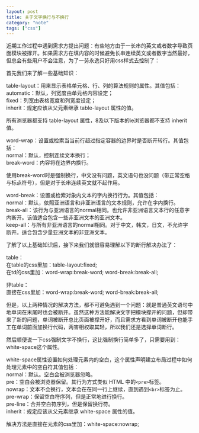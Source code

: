 ```yaml
---
layout: post
title: 关于文字换行与不换行
category: "note"
tags: ["css"]
---
```


近期工作过程中遇到需求方提出问题：有些地方由于一长串的英文或者数字导致页面模块被撑开。如果需求方在填内容的时候避免长串连续英文或者数字当然最好，但总会有些用户不会注意，为了一劳永逸只好用css样式去控制了：

首先我们来了解一些基础知识：

table-layout：用来显示表格单元格、行、列的算法规则的属性。其值包括：  
automatic：默认，列宽度由单元格内容设定；  
fixed：列宽由表格宽度和列宽度设定；  
inherit：规定应该从父元素继承 table-layout 属性的值。

所有浏览器都支持 table-layout 属性，8及以下版本的ie浏览器都不支持 inherit 值。

word-wrap：设置或检索当当前行超过指定容器的边界时是否断开转行。其值包括：  
normal：默认，控制连续文本换行；  
break-word：内容将在边界内换行。

使用break-word时是强制换行，中文没有问题，英文语句也没问题（带正常空格与标点符号），但是对于长串连续英文就不起作用。

word-break：设置或检索对象内文本的字内换行行为。其值包括：  
normal：默认，依照亚洲语言和非亚洲语言的文本规则，允许在字内换行。  
break-all：该行为与亚洲语言的normal相同。也允许非亚洲语言文本行的任意字内断开。该值适合包含一些非亚洲文本的亚洲文本。  
keep-all：与所有非亚洲语言的normal相同。对于中文，韩文，日文，不允许字断开。适合包含少量亚洲文本的非亚洲文本。

了解了以上基础知识后，接下来我们就很容易理解以下的断行解决办法了：

table：  
在table的css里加：table-layout:fixed;  
在td的css里加：word-wrap:break-word; word-break:break-all;

非table：  
直接在css里加：word-wrap:break-word; word-break:break-all;

但是，以上两种情况的解决方法，都不可避免遇到一个问题：就是普通英文语句中地单词在末尾时也会被断开。虽然这种方法能解决文字把模块撑开的问题，但却带来了新的问题，单词被断开总比页面被撑开好，而且需求方看到单词被断开也能手工在单词前面加换行代码，两害相权取其轻，所以我们还是选择单词断行。

然后顺便说一下css强制文字不换行，这比强制换行简单多了，只需要用到：white-space这个属性。

white-space属性设置如何处理元素内的空白，这个属性声明建立布局过程中如何处理元素中的空白符其值包括：  
normal：默认。空白会被浏览器忽略。  
pre：空白会被浏览器保留。其行为方式类似 HTML 中的`<pre>`标签。  
nowrap：文本不会换行，文本会在在同一行上继续，直到遇到`<br>`标签为止。  
pre-wrap：保留空白符序列，但是正常地进行换行。  
pre-line：合并空白符序列，但是保留换行符。  
inherit：规定应该从父元素继承 white-space 属性的值。

解决方法是直接在元素的css里加：white-space:nowrap;



